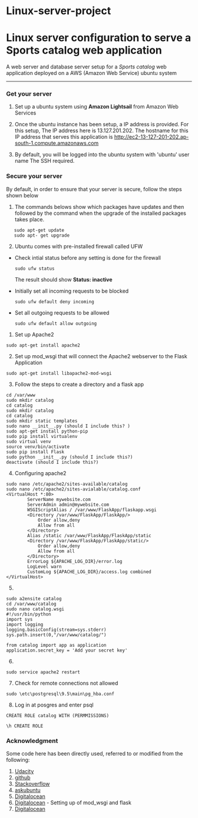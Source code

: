# Linux-server-project

# Linux server configuration to serve a Sports catalog web application
A web server and database server setup for a *Sports catalog* web application deployed on a AWS (Amazon Web Service) ubuntu system
***
### Get your server

1) Set up a ubuntu system using **Amazon Lightsail** from Amazon Web Services 

2) Once the ubuntu instance has been setup, a IP address is provided. For this setup, The IP address here is 13.127.201.202. The hostname for this IP 
   address that serves this application is http://ec2-13-127-201-202.ap-south-1.compute.amazonaws.com

3) By default, you will be logged into the ubuntu system with 'ubuntu' user name The SSH required. 

### Secure your server 

By default, in order to ensure that your server is secure, follow the steps shown below

1) The commands belows show which packages have updates and then followed by the command when the upgrade of the installed packages takes place.

```
   sudo apt-get update
   sudo apt- get upgrade
```

2) Ubuntu comes with pre-installed firewall called UFW

  - Check intial status before any setting is done for the firewall
    ```
    sudo ufw status
    ```
    The result should show **Status: inactive**    

  - Initially set all incoming requests to be blocked   
    ```
    sudo ufw default deny incoming
    ```

  - Set all outgoing requests to be allowed 
    ```
    sudo ufw default allow outgoing
    ```



1) Set up Apache2
```
sudo apt-get install apache2
``` 
2) Set up mod_wsgi that will connect the Apache2 webserver to the Flask Application
```
sudo apt-get install libapache2-mod-wsgi 
```
3) Follow the steps to create a directory and a flask app
```
cd /var/www
sudo mkdir catalog
cd catalog
sudo mkdir catalog
cd catalog
sudo mkdir static templates
sudo nano __init__.py (should I include this? )
sudo apt-get install python-pip
sudo pip install virtualenv
sudo virtual venv
source venv/bin/activate
sudo pip install Flask
sudo python __init__.py (should I include this?)
deactivate (should I include this?)
```
4) Configuring apache2 
```
sudo nano /etc/apache2/sites-available/catalog
sudo nano /etc/apache2/sites-avialable/catalog.conf
<VirtualHost *:80>
		ServerName mywebsite.com
		ServerAdmin admin@mywebsite.com
		WSGIScriptAlias / /var/www/FlaskApp/flaskapp.wsgi
		<Directory /var/www/FlaskApp/FlaskApp/>
			Order allow,deny
			Allow from all
		</Directory>
		Alias /static /var/www/FlaskApp/FlaskApp/static
		<Directory /var/www/FlaskApp/FlaskApp/static/>
			Order allow,deny
			Allow from all
		</Directory>
		ErrorLog ${APACHE_LOG_DIR}/error.log
		LogLevel warn
		CustomLog ${APACHE_LOG_DIR}/access.log combined
</VirtualHost>
```
5)

```
sudo a2ensite catalog
cd /var/www/catalog
sudo nano catalog.wsgi
#!/usr/bin/python
import sys
import logging
logging.basicConfig(stream=sys.stderr)
sys.path.insert(0,"/var/www/catalog/")

from catalog import app as application
application.secret_key = 'Add your secret key'
```

6) 
```
sudo service apache2 restart
```

7) Check for remote connections not allowed 
```
sudo \etc\postgresql\9.5\main\pg_hba.conf
```

8) Log in at posgres and enter psql 
```
CREATE ROLE catalog WITH (PERMMISSIONS)
```
``` To view the different roles
\h CREATE ROLE
```

### Acknowledgment 

Some code here has been directly used, referred to or modified from the following:

1) [Udacity](https://mena.udacity.com/)
2) [github](https://github.com/)
3) [Stackoverflow](https://stackoverflow.com/)
4) [askubuntu](https://askubuntu.com/questions/138423/how-do-i-change-my-timezone-to-utc-gmt)
5) [Digitalocean](https://www.digitalocean.com/community/tutorials/how-to-install-and-use-postgresql-on-ubuntu-18-04)
6) [Digitalocean](https://www.digitalocean.com/community/tutorials/how-to-deploy-a-flask-application-on-an-ubuntu-vps) - Setting up of mod_wsgi and flask
7) [Digitalocean](https://www.digitalocean.com/community/tutorials/how-to-secure-postgresql-on-an-ubuntu-vps)

